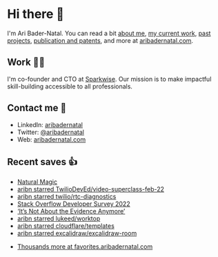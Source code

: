 # Hi there  👋

I'm Ari Bader-Natal. You can read a bit [about me](https://aribadernatal.com), [my current work](https://aribadernatal.com/projects/Sparkwise/), [past projects](https://aribadernatal.com/projects/), [publication and patents](https://aribadernatal.com/publications), and more at [aribadernatal.com](https://aribadernatal.com).

## Work  👨‍💻

I'm co-founder and CTO at [Sparkwise](https://sparkwise.co). Our mission is to make impactful skill-building accessible to all professionals.

## Contact me  💬 

- LinkedIn: [aribadernatal](https://linkedin.com/in/aribadernatal)
- Twitter: [@aribadernatal](https://twitter.com/aribadernatal)
- Web: [aribadernatal.com](https://aribadernatal.com)

## Recent saves  👍

<!--START_SECTION:feed-->
* [Natural Magic](https:&#x2F;&#x2F;favorites.aribadernatal.com&#x2F;pocket-favorites&#x2F;2022&#x2F;06&#x2F;natural-magic&#x2F;)
* [aribn starred TwilioDevEd&#x2F;video-superclass-feb-22](https:&#x2F;&#x2F;favorites.aribadernatal.com&#x2F;github-favorites&#x2F;2022&#x2F;06&#x2F;aribn-starred-twiliodeved-video-superclass-feb-22&#x2F;)
* [aribn starred twilio&#x2F;rtc-diagnostics](https:&#x2F;&#x2F;favorites.aribadernatal.com&#x2F;github-favorites&#x2F;2022&#x2F;06&#x2F;aribn-starred-twilio-rtc-diagnostics&#x2F;)
* [Stack Overflow Developer Survey 2022](https:&#x2F;&#x2F;favorites.aribadernatal.com&#x2F;pocket-favorites&#x2F;2022&#x2F;06&#x2F;stack-overflow-developer-survey-2022&#x2F;)
* [‘It’s Not About the Evidence Anymore’](https:&#x2F;&#x2F;favorites.aribadernatal.com&#x2F;pocket-favorites&#x2F;2022&#x2F;06&#x2F;its-not-about-the-evidence-anymore&#x2F;)
* [aribn starred lukeed&#x2F;worktop](https:&#x2F;&#x2F;favorites.aribadernatal.com&#x2F;github-favorites&#x2F;2022&#x2F;06&#x2F;aribn-starred-lukeed-worktop&#x2F;)
* [aribn starred cloudflare&#x2F;templates](https:&#x2F;&#x2F;favorites.aribadernatal.com&#x2F;github-favorites&#x2F;2022&#x2F;06&#x2F;aribn-starred-cloudflare-templates&#x2F;)
* [aribn starred excalidraw&#x2F;excalidraw-room](https:&#x2F;&#x2F;favorites.aribadernatal.com&#x2F;github-favorites&#x2F;2022&#x2F;06&#x2F;aribn-starred-excalidraw-excalidraw-room&#x2F;)
<!--END_SECTION:feed-->
* [Thousands more at favorites.aribadernatal.com](https://favorites.aribadernatal.com)

